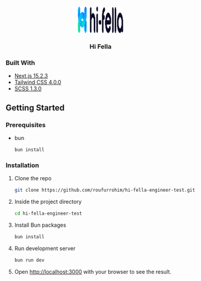 <div id="top"></div>
<!-- PROJECT LOGO -->
<br />
<div align="center">
  <a href="https://zwallet-ten.vercel.app/">
    <img src="./public/logo.png" alt="Logo" width="120" height="70">
  </a>

  <h3 align="center">Hi Fella</h3>
</div>

### Built With

* [Next.js 15.2.3](https://nextjs.org/)
* [Tailwind CSS 4.0.0](https://tailwindcss.com/)
* [SCSS 1.3.0](https://sass-lang.com/)


<!-- GETTING STARTED -->
## Getting Started

### Prerequisites

* bun
  ```sh
  bun install
  ```

### Installation

1. Clone the repo
   ```sh
   git clone https://github.com/roufurrohim/hi-fella-engineer-test.git
   ```
2. Inside the project directory
   ```sh
   cd hi-fella-engineer-test
   ```
3. Install Bun packages
   ```sh
   bun install
   ```
4. Run development server
   ```sh
   bun run dev
   ```
5. Open [http://localhost:3000](http://localhost:3000) with your browser to see the result.

